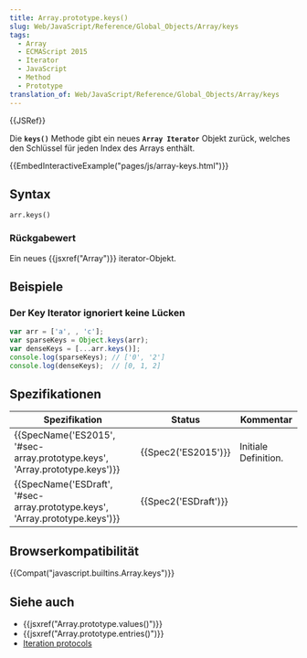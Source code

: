 ```yaml
---
title: Array.prototype.keys()
slug: Web/JavaScript/Reference/Global_Objects/Array/keys
tags:
  - Array
  - ECMAScript 2015
  - Iterator
  - JavaScript
  - Method
  - Prototype
translation_of: Web/JavaScript/Reference/Global_Objects/Array/keys
---
```

{{JSRef}}

Die **`keys()`** Methode gibt ein neues **`Array Iterator`** Objekt zurück, welches den Schlüssel für jeden Index des Arrays enthält.

{{EmbedInteractiveExample("pages/js/array-keys.html")}}

## Syntax

    arr.keys()

### Rückgabewert

Ein neues {{jsxref("Array")}} iterator-Objekt.

## Beispiele

### Der Key Iterator ignoriert keine Lücken

```js
var arr = ['a', , 'c'];
var sparseKeys = Object.keys(arr);
var denseKeys = [...arr.keys()];
console.log(sparseKeys); // ['0', '2']
console.log(denseKeys);  // [0, 1, 2]
```

## Spezifikationen

| Spezifikation                                                                                        | Status                       | Kommentar            |
| ---------------------------------------------------------------------------------------------------- | ---------------------------- | -------------------- |
| {{SpecName('ES2015', '#sec-array.prototype.keys', 'Array.prototype.keys')}} | {{Spec2('ES2015')}}     | Initiale Definition. |
| {{SpecName('ESDraft', '#sec-array.prototype.keys', 'Array.prototype.keys')}} | {{Spec2('ESDraft')}} |                      |

## Browserkompatibilität

{{Compat("javascript.builtins.Array.keys")}}

## Siehe auch

- {{jsxref("Array.prototype.values()")}}
- {{jsxref("Array.prototype.entries()")}}
- [Iteration protocols](/de/docs/Web/JavaScript/Reference/Iteration_protocols)
